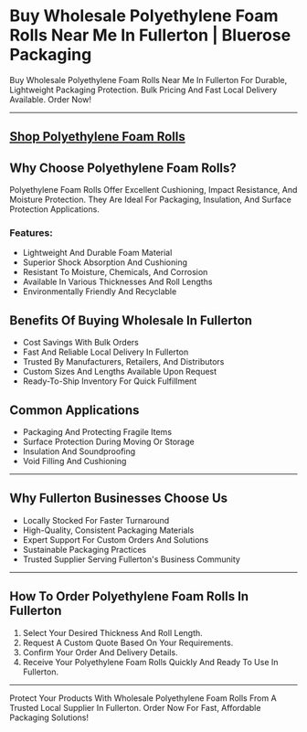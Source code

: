 # Buy Wholesale Polyethylene Foam Rolls Near Me In Fullerton | Bluerose Packaging

Buy Wholesale Polyethylene Foam Rolls Near Me In Fullerton For Durable, Lightweight Packaging Protection. Bulk Pricing And Fast Local Delivery Available. Order Now!

---
[Shop Polyethylene Foam Rolls](https://www.bluerosepackaging.com/product/polyethylene-foam-rolls/)
---

## Why Choose Polyethylene Foam Rolls?

Polyethylene Foam Rolls Offer Excellent Cushioning, Impact Resistance, And Moisture Protection. They Are Ideal For Packaging, Insulation, And Surface Protection Applications.

### Features:

- Lightweight And Durable Foam Material  
- Superior Shock Absorption And Cushioning  
- Resistant To Moisture, Chemicals, And Corrosion  
- Available In Various Thicknesses And Roll Lengths  
- Environmentally Friendly And Recyclable  

## Benefits Of Buying Wholesale In Fullerton

- Cost Savings With Bulk Orders  
- Fast And Reliable Local Delivery In Fullerton  
- Trusted By Manufacturers, Retailers, And Distributors  
- Custom Sizes And Lengths Available Upon Request  
- Ready-To-Ship Inventory For Quick Fulfillment  

## Common Applications

- Packaging And Protecting Fragile Items  
- Surface Protection During Moving Or Storage  
- Insulation And Soundproofing  
- Void Filling And Cushioning  

---

## Why Fullerton Businesses Choose Us

- Locally Stocked For Faster Turnaround  
- High-Quality, Consistent Packaging Materials  
- Expert Support For Custom Orders And Solutions  
- Sustainable Packaging Practices  
- Trusted Supplier Serving Fullerton's Business Community  

---

## How To Order Polyethylene Foam Rolls In Fullerton

1. Select Your Desired Thickness And Roll Length.  
2. Request A Custom Quote Based On Your Requirements.  
3. Confirm Your Order And Delivery Details.  
4. Receive Your Polyethylene Foam Rolls Quickly And Ready To Use In Fullerton.  

---

Protect Your Products With Wholesale Polyethylene Foam Rolls From A Trusted Local Supplier In Fullerton. Order Now For Fast, Affordable Packaging Solutions!


